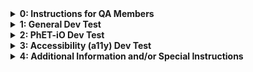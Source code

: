 <!---

~~~~~~~~~~~~~~~~~~~~~~~~~~~~~~~~~~~~
~~ PhET Development Test Template ~~
~~~~~~~~~~~~~~~~~~~~~~~~~~~~~~~~~~~~

Notes and Instructions for Developers:
  1. HTML comments deliniate each section and subsection of the template.
  2. Please check the HTML comment of a section or subsection before trying to edit or omit something.
  3. If a section's HTML comment indicates that it can be omitted, then any of the section's subsections can be omitted.

-->

<!--- Section 0: Instructions for QA Members [DO NOT OMIT] -->

<details>
<summary><b>0: Instructions for QA Members</b></summary>

<br>

<h1>Please do the tests in order!</h1>

<br>

  <!--- Subsection 0.1: How to Make an Issue [DO NOT EDIT] -->

  <details>
  <summary><i>0.1: How to Make an Issue</i></summary>
  Here's a template for making issues:
    ```
      <b>Test Device</b>

      blah

      <b>Operating System</b>

      blah

      <b>Browser</b>

      blah

      <b>Problem Description</b>

      blah

      <b>Steps to Reproduce</b>

      blah

      <b>Visuals</b>

      blah

      <details>
      <summary><b>Troubleshooting Information</b></summary>

      blah

      </details>
    ```
  </details>

  <br>

  <!--- Subsection 0.2: Who do I assign? [DO NOT EDIT] -->

  <details>
  <summary><i>0.2: Who do I assign?</i></summary>
  We typically assign the developer who opened the issue in the QA repository.
  </details>

<br>

<hr>

</details>

<!--- Section 1: General Dev Testing [CAN BE OMITTED] -->

<details>
<summary><b>1: General Dev Test</b></summary>

<br>

<h1>Please read this before testing!</h1>

<br>
  
  <!--- Subsection 1.1: How to Dev Test [DO NOT EDIT] -->

  <details>
  <summary><i>1.1: How to Dev Test</i></summary>
  Here's how to dev test...
  </details>

  <br>

  <!--- Subsection 1.2: Instructions for This Dev Test [EDIT] -->

  <details>
  <summary><i>1.2: Instructions for This Dev Test</i></summary>
  Here are the instructions for this dev test...
  </details>

<br>

<hr>

</details>

<!--- Section 2: PhET-iO Dev Test [CAN BE OMITTED] -->

<details>
<summary><b>2: PhET-iO Dev Test</b></summary>

<br>

<h1>Please read this before testing!</h1>

<br>
  
  <!--- Subsection 2.1: How to Dev Test a PhET-iO Sim [DO NOT EDIT] -->

  <details>
  <summary><i>2.1: How to Dev Test a PhET-iO Sim</i></summary>
  Here's how to dev test a PhET-iO sim...
  </details>

  <br>

  <!--- Subsection 2.2: Instructions for This PhET-iO Dev Test [EDIT] -->

  <details>
  <summary><i>2.2: Instructions for This PhET-iO Dev Test</i></summary>
  Here are the instructions for this PhET-iO dev test...
  </details>

<br>

<hr>

</details>

<!--- Section 3: For Accessibility (a11y) Dev Test [CAN BE OMITTED] -->

<details>
<summary><b>3: Accessibility (a11y) Dev Test</b></summary>

<br>

<h1>Please read this before testing!</h1>

<br>
  
  <!--- Subsection 3.1: How to Do a11y Dev Testing [DO NOT EDIT] -->

  <details>
  <summary><i>3.1: How to Do a11y Dev Testing</i></summary>
  Here's how to dev test a11y features...
  </details>

  <br>

  <!--- Subsection 3.2: Instructions for This a11y Dev Test [EDIT] -->

  <details>
  <summary><i>3.2: Instructions for This a11y Dev Test</i></summary>
  Here are the instructions for this a11y dev test...
  </details>

<br>

<hr>

</details>

<!--- Section 4: Additional Information and/or Special Instructions [CAN BE OMITTED] -->

<details>
<summary><b>4: Additional Information and/or Special Instructions</b></summary>

<br>

<h1>Please read this before testing!</h1>

<br>
  
  <!--- Subsection 4.1: Issues to Verify [EDIT] -->

  <details>
  <summary><i>4.1: Issues to Verify</i></summary>
  Please verify that these issues are fixed:
    - [ ] [Issue1](link)
    - [ ] [Issue2](link)
    - [ ] [Issue3](link)
  </details>
  
  <!--- Subsection 4.2: Query Parameters [EDIT] -->

  <details>
  <summary><i>4.2: Query Parameters</i></summary>
  Here's are some useful query parameters...
  </details>

<br>

<hr>

</details>
